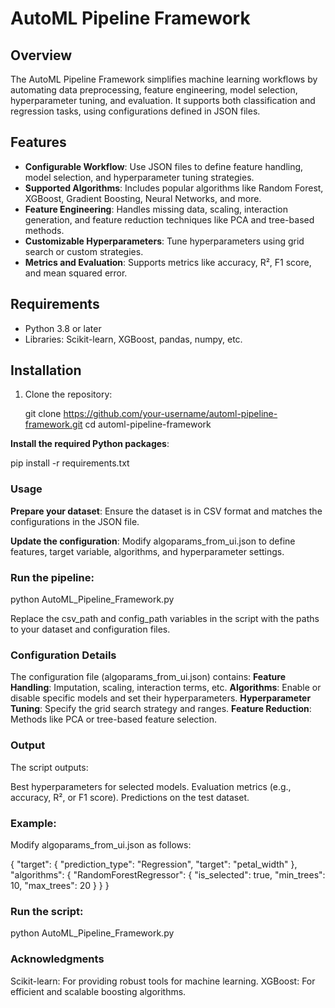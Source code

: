 # AutoML Pipeline Framework

## Overview

The AutoML Pipeline Framework simplifies machine learning workflows by automating data preprocessing, feature engineering, model selection, hyperparameter tuning, and evaluation. It supports both classification and regression tasks, using configurations defined in JSON files.

## Features

- **Configurable Workflow**: Use JSON files to define feature handling, model selection, and hyperparameter tuning strategies.
- **Supported Algorithms**: Includes popular algorithms like Random Forest, XGBoost, Gradient Boosting, Neural Networks, and more.
- **Feature Engineering**: Handles missing data, scaling, interaction generation, and feature reduction techniques like PCA and tree-based methods.
- **Customizable Hyperparameters**: Tune hyperparameters using grid search or custom strategies.
- **Metrics and Evaluation**: Supports metrics like accuracy, R², F1 score, and mean squared error.

## Requirements

- Python 3.8 or later
- Libraries: Scikit-learn, XGBoost, pandas, numpy, etc.

## Installation

1. Clone the repository:
   
   git clone https://github.com/your-username/automl-pipeline-framework.git
   cd automl-pipeline-framework



**Install the required Python packages**:

pip install -r requirements.txt

### Usage

**Prepare your dataset**: Ensure the dataset is in CSV format and matches the configurations in the JSON file.

**Update the configuration**: Modify algoparams_from_ui.json to define features, target variable, algorithms, and hyperparameter settings.

### Run the pipeline:

python AutoML_Pipeline_Framework.py

Replace the csv_path and config_path variables in the script with the paths to your dataset and configuration files.

### Configuration Details

The configuration file (algoparams_from_ui.json) contains:
**Feature Handling**: Imputation, scaling, interaction terms, etc.
**Algorithms**: Enable or disable specific models and set their hyperparameters.
**Hyperparameter Tuning**: Specify the grid search strategy and ranges.
**Feature Reduction**: Methods like PCA or tree-based feature selection.

### Output

The script outputs:

Best hyperparameters for selected models.
Evaluation metrics (e.g., accuracy, R², or F1 score).
Predictions on the test dataset.

### Example:

Modify algoparams_from_ui.json as follows:

{
  "target": {
    "prediction_type": "Regression",
    "target": "petal_width"
  },
  "algorithms": {
    "RandomForestRegressor": {
      "is_selected": true,
      "min_trees": 10,
      "max_trees": 20
    }
  }
}

### Run the script:

python AutoML_Pipeline_Framework.py

### Acknowledgments

Scikit-learn: For providing robust tools for machine learning.
XGBoost: For efficient and scalable boosting algorithms.
